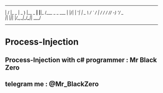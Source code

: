  __  __       ___ _         _    ____            
 |  \/  |_ _  | _ ) |__ _ __| |__|_  /___ _ _ ___ 
 | |\/| | '_| | _ \ / _` / _| / / / // -_) '_/ _ \
 |_|  |_|_|   |___/_\__,_\__|_\_\/___\___|_| \___/
                         
                         
                         
                         
                         
-----------------------------------
# Process-Injection
Process-Injection with c# 
programmer : Mr Black Zero
---------
telegram me : @Mr_BlackZero
--------
